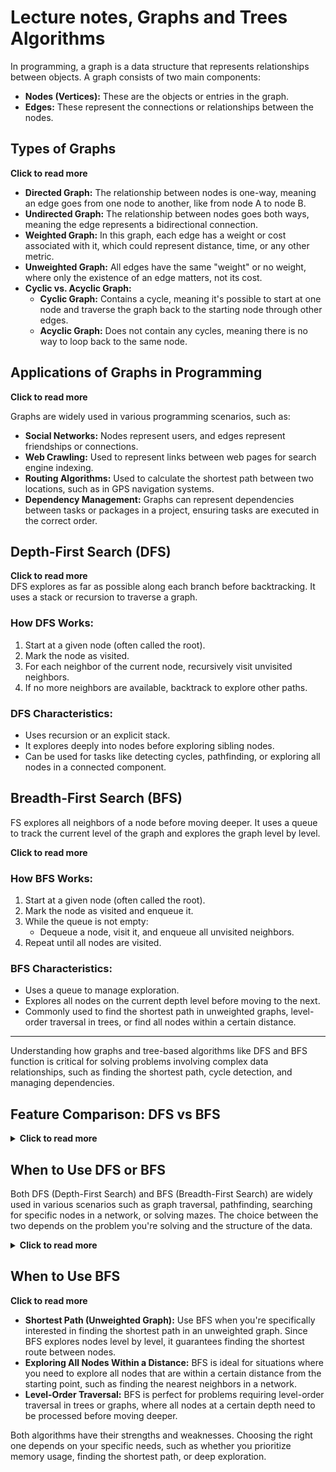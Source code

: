 # Lecture notes, Graphs and Trees Algorithms

In programming, a graph is a data structure that represents relationships between objects. A graph consists of two main components:
- **Nodes (Vertices):** These are the objects or entries in the graph.
- **Edges:** These represent the connections or relationships between the nodes.


## Types of Graphs
<summary><strong>Click to read more</strong></summary>

- **Directed Graph:** The relationship between nodes is one-way, meaning an edge goes from one node to another, like from node A to node B.
- **Undirected Graph:** The relationship between nodes goes both ways, meaning the edge represents a bidirectional connection.
- **Weighted Graph:** In this graph, each edge has a weight or cost associated with it, which could represent distance, time, or any other metric.
- **Unweighted Graph:** All edges have the same "weight" or no weight, where only the existence of an edge matters, not its cost.
- **Cyclic vs. Acyclic Graph:** 
  - **Cyclic Graph:** Contains a cycle, meaning it's possible to start at one node and traverse the graph back to the starting node through other edges.
  - **Acyclic Graph:** Does not contain any cycles, meaning there is no way to loop back to the same node.
</details>

## Applications of Graphs in Programming
<summary><strong>Click to read more</strong></summary>

Graphs are widely used in various programming scenarios, such as:
- **Social Networks:** Nodes represent users, and edges represent friendships or connections.
- **Web Crawling:** Used to represent links between web pages for search engine indexing.
- **Routing Algorithms:** Used to calculate the shortest path between two locations, such as in GPS navigation systems.
- **Dependency Management:** Graphs can represent dependencies between tasks or packages in a project, ensuring tasks are executed in the correct order.
</details>


## Depth-First Search (DFS)
<summary><strong>Click to read more</strong></summary>
DFS explores as far as possible along each branch before backtracking. It uses a stack or recursion to traverse a graph.


### How DFS Works:

1. Start at a given node (often called the root).
2. Mark the node as visited.
3. For each neighbor of the current node, recursively visit unvisited neighbors.
4. If no more neighbors are available, backtrack to explore other paths.


### DFS Characteristics:

- Uses recursion or an explicit stack.
- It explores deeply into nodes before exploring sibling nodes.
- Can be used for tasks like detecting cycles, pathfinding, or exploring all nodes in a connected component.
</details>



## Breadth-First Search (BFS)
FS explores all neighbors of a node before moving deeper. It uses a queue to track the current level of the graph and explores the graph level by level.

<summary><strong>Click to read more</strong></summary>

### How BFS Works:
1. Start at a given node (often called the root).
2. Mark the node as visited and enqueue it.
3. While the queue is not empty:
   - Dequeue a node, visit it, and enqueue all unvisited neighbors.
4. Repeat until all nodes are visited.

### BFS Characteristics:
- Uses a queue to manage exploration.
- Explores all nodes on the current depth level before moving to the next.
- Commonly used to find the shortest path in unweighted graphs, level-order traversal in trees, or find all nodes within a certain distance.

---

Understanding how graphs and tree-based algorithms like DFS and BFS function is critical for solving problems involving complex data relationships, such as finding the shortest path, cycle detection, and managing dependencies.

</details>

## Feature Comparison: DFS vs BFS

<details>
  <summary><strong>Click to read more</strong></summary>

| Feature                      | DFS (Depth-First Search)                                    | BFS (Breadth-First Search)                                |
|------------------------------|-------------------------------------------------------------|-----------------------------------------------------------|
| **Traversal Method**          | Explores as deep as possible before backtracking.           | Explores all neighbors of a node before going deeper.      |
| **Data Structure Used**       | Stack (explicit or recursive call stack)                    | Queue (for level-order traversal)                          |
| **Memory Usage**              | Uses less memory, as it stores only a single path at a time.| Can use more memory as it stores all neighbors in the queue.|
| **Pathfinding**               | Does not guarantee the shortest path.                       | Guarantees the shortest path in an unweighted graph.        |
| **Best Use Cases**            | Good for problems involving deep traversal, like mazes.     | Best for finding shortest paths and level-order traversal. |
| **Cycle Detection**           | Can be used to detect cycles in a graph.                    | Can also detect cycles, but less efficiently than DFS.      |
| **Graph Type Suitability**    | Works well with trees, dense, and cyclic graphs.            | Works well with trees, sparse graphs, and unweighted graphs.|
| **Time Complexity**           | O(V + E) (Vertices + Edges)                                | O(V + E) (Vertices + Edges)                                |
</details>


## When to Use DFS or BFS
Both DFS (Depth-First Search) and BFS (Breadth-First Search) are widely used in various scenarios such as graph traversal, pathfinding, searching for specific nodes in a network, or solving mazes. The choice between the two depends on the problem you're solving and the structure of the data.
<details>
 

## When to Use DFS
 <summary><strong>Click to read more</strong></summary>

- **Deep Exploration:** Use DFS when you're interested in exploring all possible paths or diving deep into a graph. This is particularly useful when you need to reach the farthest node or when searching for any solution in a large search space (e.g., solving puzzles or finding all paths in a maze).
- **Memory Efficiency:** DFS is more memory-efficient, especially in cases where you deal with large graphs, since it stores fewer nodes in memory at once compared to BFS.
- **Cycle Detection:** DFS is also well-suited for detecting cycles in a graph or performing topological sorting.
</details>

## When to Use BFS
 <summary><strong>Click to read more</strong></summary>

- **Shortest Path (Unweighted Graph):** Use BFS when you're specifically interested in finding the shortest path in an unweighted graph. Since BFS explores nodes level by level, it guarantees finding the shortest route between nodes.
- **Exploring All Nodes Within a Distance:** BFS is ideal for situations where you need to explore all nodes that are within a certain distance from the starting point, such as finding the nearest neighbors in a network.
- **Level-Order Traversal:** BFS is perfect for problems requiring level-order traversal in trees or graphs, where all nodes at a certain depth need to be processed before moving deeper.

Both algorithms have their strengths and weaknesses. Choosing the right one depends on your specific needs, such as whether you prioritize memory usage, finding the shortest path, or deep exploration.

</details>